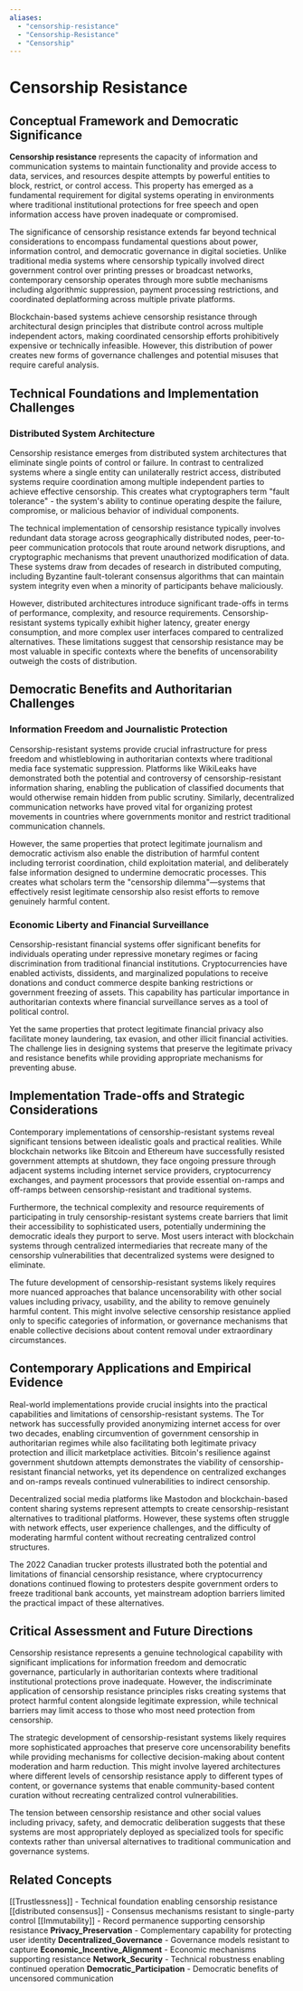 ```yaml
---
aliases:
  - "censorship-resistance"
  - "Censorship-Resistance"
  - "Censorship"
---
```



# Censorship Resistance

## Conceptual Framework and Democratic Significance

**Censorship resistance** represents the capacity of information and communication systems to maintain functionality and provide access to data, services, and resources despite attempts by powerful entities to block, restrict, or control access. This property has emerged as a fundamental requirement for digital systems operating in environments where traditional institutional protections for free speech and open information access have proven inadequate or compromised.

The significance of censorship resistance extends far beyond technical considerations to encompass fundamental questions about power, information control, and democratic governance in digital societies. Unlike traditional media systems where censorship typically involved direct government control over printing presses or broadcast networks, contemporary censorship operates through more subtle mechanisms including algorithmic suppression, payment processing restrictions, and coordinated deplatforming across multiple private platforms.

Blockchain-based systems achieve censorship resistance through architectural design principles that distribute control across multiple independent actors, making coordinated censorship efforts prohibitively expensive or technically infeasible. However, this distribution of power creates new forms of governance challenges and potential misuses that require careful analysis.

## Technical Foundations and Implementation Challenges

### Distributed System Architecture

Censorship resistance emerges from distributed system architectures that eliminate single points of control or failure. In contrast to centralized systems where a single entity can unilaterally restrict access, distributed systems require coordination among multiple independent parties to achieve effective censorship. This creates what cryptographers term "fault tolerance" - the system's ability to continue operating despite the failure, compromise, or malicious behavior of individual components.

The technical implementation of censorship resistance typically involves redundant data storage across geographically distributed nodes, peer-to-peer communication protocols that route around network disruptions, and cryptographic mechanisms that prevent unauthorized modification of data. These systems draw from decades of research in distributed computing, including Byzantine fault-tolerant consensus algorithms that can maintain system integrity even when a minority of participants behave maliciously.

However, distributed architectures introduce significant trade-offs in terms of performance, complexity, and resource requirements. Censorship-resistant systems typically exhibit higher latency, greater energy consumption, and more complex user interfaces compared to centralized alternatives. These limitations suggest that censorship resistance may be most valuable in specific contexts where the benefits of uncensorability outweigh the costs of distribution.

## Democratic Benefits and Authoritarian Challenges

### Information Freedom and Journalistic Protection

Censorship-resistant systems provide crucial infrastructure for press freedom and whistleblowing in authoritarian contexts where traditional media face systematic suppression. Platforms like WikiLeaks have demonstrated both the potential and controversy of censorship-resistant information sharing, enabling the publication of classified documents that would otherwise remain hidden from public scrutiny. Similarly, decentralized communication networks have proved vital for organizing protest movements in countries where governments monitor and restrict traditional communication channels.

However, the same properties that protect legitimate journalism and democratic activism also enable the distribution of harmful content including terrorist coordination, child exploitation material, and deliberately false information designed to undermine democratic processes. This creates what scholars term the "censorship dilemma"—systems that effectively resist legitimate censorship also resist efforts to remove genuinely harmful content.

### Economic Liberty and Financial Surveillance

Censorship-resistant financial systems offer significant benefits for individuals operating under repressive monetary regimes or facing discrimination from traditional financial institutions. Cryptocurrencies have enabled activists, dissidents, and marginalized populations to receive donations and conduct commerce despite banking restrictions or government freezing of assets. This capability has particular importance in authoritarian contexts where financial surveillance serves as a tool of political control.

Yet the same properties that protect legitimate financial privacy also facilitate money laundering, tax evasion, and other illicit financial activities. The challenge lies in designing systems that preserve the legitimate privacy and resistance benefits while providing appropriate mechanisms for preventing abuse.

## Implementation Trade-offs and Strategic Considerations

Contemporary implementations of censorship-resistant systems reveal significant tensions between idealistic goals and practical realities. While blockchain networks like Bitcoin and Ethereum have successfully resisted government attempts at shutdown, they face ongoing pressure through adjacent systems including internet service providers, cryptocurrency exchanges, and payment processors that provide essential on-ramps and off-ramps between censorship-resistant and traditional systems.

Furthermore, the technical complexity and resource requirements of participating in truly censorship-resistant systems create barriers that limit their accessibility to sophisticated users, potentially undermining the democratic ideals they purport to serve. Most users interact with blockchain systems through centralized intermediaries that recreate many of the censorship vulnerabilities that decentralized systems were designed to eliminate.

The future development of censorship-resistant systems likely requires more nuanced approaches that balance uncensorability with other social values including privacy, usability, and the ability to remove genuinely harmful content. This might involve selective censorship resistance applied only to specific categories of information, or governance mechanisms that enable collective decisions about content removal under extraordinary circumstances.

## Contemporary Applications and Empirical Evidence

Real-world implementations provide crucial insights into the practical capabilities and limitations of censorship-resistant systems. The Tor network has successfully provided anonymizing internet access for over two decades, enabling circumvention of government censorship in authoritarian regimes while also facilitating both legitimate privacy protection and illicit marketplace activities. Bitcoin's resilience against government shutdown attempts demonstrates the viability of censorship-resistant financial networks, yet its dependence on centralized exchanges and on-ramps reveals continued vulnerabilities to indirect censorship.

Decentralized social media platforms like Mastodon and blockchain-based content sharing systems represent attempts to create censorship-resistant alternatives to traditional platforms. However, these systems often struggle with network effects, user experience challenges, and the difficulty of moderating harmful content without recreating centralized control structures.

The 2022 Canadian trucker protests illustrated both the potential and limitations of financial censorship resistance, where cryptocurrency donations continued flowing to protesters despite government orders to freeze traditional bank accounts, yet mainstream adoption barriers limited the practical impact of these alternatives.

## Critical Assessment and Future Directions

Censorship resistance represents a genuine technological capability with significant implications for information freedom and democratic governance, particularly in authoritarian contexts where traditional institutional protections prove inadequate. However, the indiscriminate application of censorship resistance principles risks creating systems that protect harmful content alongside legitimate expression, while technical barriers may limit access to those who most need protection from censorship.

The strategic development of censorship-resistant systems likely requires more sophisticated approaches that preserve core uncensorability benefits while providing mechanisms for collective decision-making about content moderation and harm reduction. This might involve layered architectures where different levels of censorship resistance apply to different types of content, or governance systems that enable community-based content curation without recreating centralized control vulnerabilities.

The tension between censorship resistance and other social values including privacy, safety, and democratic deliberation suggests that these systems are most appropriately deployed as specialized tools for specific contexts rather than universal alternatives to traditional communication and governance systems.

## Related Concepts

[[Trustlessness]] - Technical foundation enabling censorship resistance
[[distributed consensus]] - Consensus mechanisms resistant to single-party control
[[Immutability]] - Record permanence supporting censorship resistance
**Privacy_Preservation** - Complementary capability for protecting user identity
**Decentralized_Governance** - Governance models resistant to capture
**Economic_Incentive_Alignment** - Economic mechanisms supporting resistance
**Network_Security** - Technical robustness enabling continued operation
**Democratic_Participation** - Democratic benefits of uncensored communication

